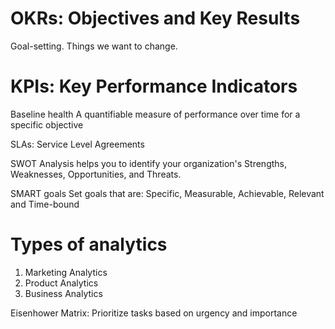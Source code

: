 # OKRs: Objectives and Key Results
Goal-setting. Things we want to change.

# KPIs: Key Performance Indicators
Baseline health
A quantifiable measure of performance over time for a specific objective

SLAs: Service Level Agreements

SWOT Analysis
helps you to identify your organization's Strengths, Weaknesses, Opportunities, and Threats.

SMART goals
Set goals that are: Specific, Measurable, Achievable, Relevant and Time-bound
# Types of analytics
1. Marketing Analytics
2. Product Analytics
3. Business Analytics

Eisenhower Matrix: Prioritize tasks based on urgency and importance
